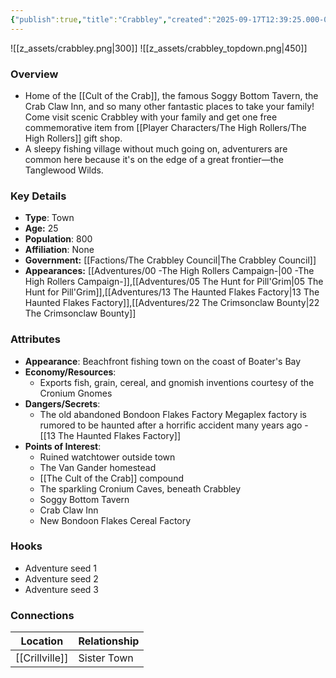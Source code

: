 ```yaml
---
{"publish":true,"title":"Crabbley","created":"2025-09-17T12:39:25.000-04:00","modified":"2025-10-03T15:48:54.868-04:00","published":"2025-10-03T15:48:54.868-04:00","cssclasses":"","Type":["Town"],"Age (years)":25,"Population":800,"Affiliation":["None"],"Government":"[[The Crabbley Council]]","Appearances":["[[00 -The High Rollers Campaign-]]","[[05 The Hunt for Pill'Grim]]","[[Adventures/13 The Haunted Flakes Factory]]","[[22 The Crimsonclaw Bounty]]"],"marker":{"mapName":"InteractiveMap","x":1485,"y":530,"icon":"mdi:map-marker-outline","colour":"green"}}
---
```


![[z_assets/crabbley.png|300]]   ![[z_assets/crabbley_topdown.png|450]]
### Overview
- Home of the [[Cult of the Crab]], the famous Soggy Bottom Tavern, the Crab Claw Inn, and so many other fantastic places to take your family!  Come visit scenic Crabbley with your family and get one free commemorative item from [[Player Characters/The High Rollers/The High Rollers]] gift shop. 
- A sleepy fishing village without much going on, adventurers are common here because it's on the edge of a great frontier—the Tanglewood Wilds.

### Key Details
- **Type**: Town
- **Age:** 25
- **Population**: 800
- **Affiliation**: None
- **Government:** [[Factions/The Crabbley Council\|The Crabbley Council]]
- **Appearances:**  [[Adventures/00 -The High Rollers Campaign-\|00 -The High Rollers Campaign-]],[[Adventures/05 The Hunt for Pill'Grim\|05 The Hunt for Pill'Grim]],[[Adventures/13 The Haunted Flakes Factory\|13 The Haunted Flakes Factory]],[[Adventures/22 The Crimsonclaw Bounty\|22 The Crimsonclaw Bounty]]

### Attributes
- **Appearance**: Beachfront fishing town on the coast of Boater's Bay
- **Economy/Resources**: 
	- Exports fish, grain, cereal, and gnomish inventions courtesy of the Cronium Gnomes
- **Dangers/Secrets**: 
	- The old abandoned Bondoon Flakes Factory Megaplex factory is rumored to be haunted after a horrific accident many years ago - [[13 The Haunted Flakes Factory]]
- **Points of Interest**: 
	- Ruined watchtower outside town
	- The Van Gander homestead
	- [[The Cult of the Crab]] compound
	- The sparkling Cronium Caves, beneath Crabbley
	- Soggy Bottom Tavern
	- Crab Claw Inn
	- New Bondoon Flakes Cereal Factory

### Hooks
- Adventure seed 1
- Adventure seed 2
- Adventure seed 3

### Connections
| Location       | Relationship |
| -------------- | ------------ |
| [[Crillville]] | Sister Town  |

